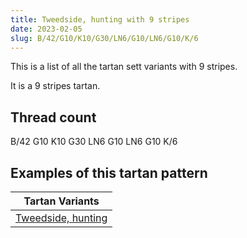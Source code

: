 ```yaml
---
title: Tweedside, hunting with 9 stripes
date: 2023-02-05
slug: B/42/G10/K10/G30/LN6/G10/LN6/G10/K/6
---
```

This is a list of all the tartan sett variants with 9 stripes.

It is a 9 stripes tartan.


## Thread count
B/42 G10 K10 G30 LN6 G10 LN6 G10 K/6

## Examples of this tartan pattern

| Tartan Variants |
|---------------|
| [Tweedside, hunting](/variants/b/42/g10/k10/g30/ln6/g10/ln6/g10/k/6-b304080-g008000-k000000-lne0e0e0)||
